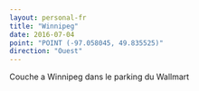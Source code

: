 ```yaml
---
layout: personal-fr
title: "Winnipeg"
date: 2016-07-04
point: "POINT (-97.058045, 49.835525)"
direction: "Ouest"
---
```


Couche a Winnipeg dans le parking du Wallmart
